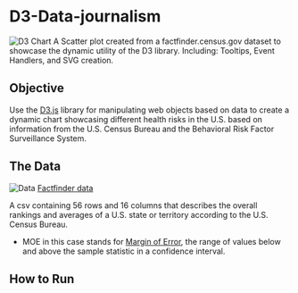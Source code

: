 # D3-Data-journalism
![D3 Chart](https://github.com/SamLingle/D3-Data-Journalism/blob/master/images/Chart.png)
A Scatter plot created from a factfinder.census.gov dataset to showcase the dynamic utility of the D3 library. 
Including: Tooltips, Event Handlers, and SVG creation.


## Objective
Use the [D3.js](https://d3js.org/) library for manipulating web objects based on data to create a dynamic chart showcasing different health risks in the U.S. based on information from the U.S. Census Bureau and the Behavioral Risk Factor Surveillance System.


## The Data
![Data](https://github.com/SamLingle/D3-Data-Journalism/blob/master/images/data_csv.png)
[Factfinder data](https://factfinder.census.gov/faces/nav/jsf/pages/searchresults.xhtml)

A csv containing 56 rows and 16 columns that describes the overall rankings and averages of a U.S. state or territory according to the U.S. Census Bureau. 
  * MOE in this case stands for [Margin of Error](https://www.statisticshowto.datasciencecentral.com/probability-and-statistics/hypothesis-testing/margin-of-error/), the range of values below and above the sample statistic in a confidence interval. 
  
## How to Run
  
